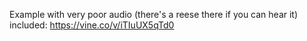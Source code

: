 Example with very poor audio (there's a reese there if you can hear it) included: https://vine.co/v/iTIuUX5qTd0

